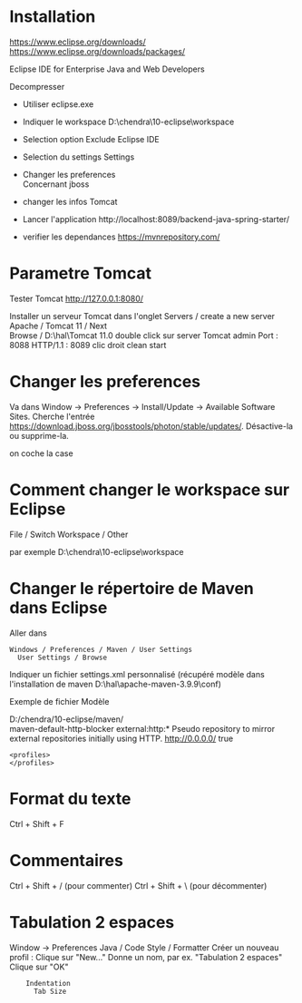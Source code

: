 
# Installation
  
  https://www.eclipse.org/downloads/
  https://www.eclipse.org/downloads/packages/

  Eclipse IDE for Enterprise Java and Web Developers

  Decompresser
  - Utiliser eclipse.exe

  - Indiquer le workspace
    D:\chendra\10-eclipse\workspace

  - Selection option
    Exclude Eclipse IDE    

  - Selection du settings
    Settings    

  - Changer les preferences    
    Concernant jboss

  - changer les infos Tomcat
  
  - Lancer l'application
    http://localhost:8089/backend-java-spring-starter/

  - verifier les dependances
    https://mvnrepository.com/    

# Parametre Tomcat
  Tester Tomcat
    http://127.0.0.1:8080/

  Installer un serveur Tomcat
    dans l'onglet
      Servers / create a new server
      Apache / Tomcat 11 / Next  
      Browse / D:\hal\Tomcat 11.0
      double click sur server
        Tomcat admin Port : 8088
        HTTP/1.1 : 8089
      clic droit
        clean
        start            

# Changer les preferences

  Va dans Window → Preferences → Install/Update → Available Software Sites.
    Cherche l'entrée https://download.jboss.org/jbosstools/photon/stable/updates/.
    Désactive-la ou supprime-la.

  on coche la case


# Comment changer le workspace sur Eclipse

  File / Switch Workspace / Other

  par exemple
    D:\chendra\10-eclipse\workspace

# Changer le répertoire de Maven dans Eclipse

  Aller dans

    Windows / Preferences / Maven / User Settings
      User Settings / Browse

  Indiquer un fichier settings.xml personnalisé
    (récupéré modèle dans l'installation de maven D:\hal\apache-maven-3.9.9\conf)

  Exemple de fichier Modèle


  <?xml version="1.0" encoding="UTF-8"?>

  <settings xmlns="http://maven.apache.org/SETTINGS/1.2.0"
            xmlns:xsi="http://www.w3.org/2001/XMLSchema-instance"
            xsi:schemaLocation="http://maven.apache.org/SETTINGS/1.2.0 https://maven.apache.org/xsd/settings-1.2.0.xsd">
    <localRepository>D:/chendra/10-eclipse/maven/</localRepository>     
    <pluginGroups>
    </pluginGroups>
    <proxies>
    </proxies>
    <servers>
    </servers>
    <mirrors>
      <mirror>
        <id>maven-default-http-blocker</id>
        <mirrorOf>external:http:*</mirrorOf>
        <name>Pseudo repository to mirror external repositories initially using HTTP.</name>
        <url>http://0.0.0.0/</url>
        <blocked>true</blocked>
      </mirror>
    </mirrors>

    <profiles>
    </profiles>

  </settings>


# Format du texte

  Ctrl + Shift + F


# Commentaires
  Ctrl + Shift + / (pour commenter)
  Ctrl + Shift + \ (pour décommenter)  

# Tabulation 2 espaces
  Window → Preferences
  Java / Code Style  / Formatter
    Créer un nouveau profil :
      Clique sur "New..."
        Donne un nom, par ex. "Tabulation 2 espaces"
      Clique sur "OK"  

        Indentation
          Tab Size
